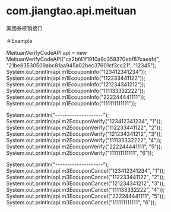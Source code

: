 # com.jiangtao.api.meituan
美团券核销接口

＃Example

MeituanVerifyCodeAPI api = new MeituanVerifyCodeAPI("ca2bf41f1910a9c359370ebf87caeafd", "21be83530509abc81aa945a02bec37601cf3cc21", "12345");
System.out.println(api.m1EcouponInfo("123412341234"));
System.out.println(api.m1EcouponInfo("112233441122"));
System.out.println(api.m1EcouponInfo("121234341212"));
System.out.println(api.m1EcouponInfo("111133332222"));
System.out.println(api.m1EcouponInfo("222244441111"));
System.out.println(api.m1EcouponInfo("111111111111"));

System.out.println("--------------------");
System.out.println(api.m2EcouponVerify("123412341234", "1"));
System.out.println(api.m2EcouponVerify("112233441122", "2"));
System.out.println(api.m2EcouponVerify("121234341212", "3"));
System.out.println(api.m2EcouponVerify("111133332222", "4"));
System.out.println(api.m2EcouponVerify("222244441111", "5"));
System.out.println(api.m2EcouponVerify("111111111111", "6"));

System.out.println("--------------------");
System.out.println(api.m3EcouponCancel("123412341234", "1"));
System.out.println(api.m3EcouponCancel("112233441122", "2"));
System.out.println(api.m3EcouponCancel("121234341212", "3"));
System.out.println(api.m3EcouponCancel("111133332222", "4"));
System.out.println(api.m3EcouponCancel("222244441111", "5"));
System.out.println(api.m3EcouponCancel("111111111111", "6"));
		
